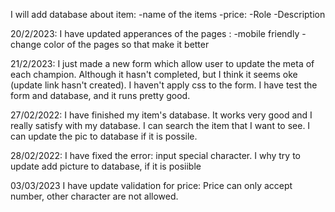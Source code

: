 I will add database about item:
    -name of the items
    -price:
    -Role
    -Description

20/2/2023:
I have updated apperances of the pages :
    -mobile friendly
    -change color of the pages so that make it better

21/2/2023:
I just made a new form which allow user to update the meta of each champion. Although it hasn't completed, but I think it seems oke (update link hasn't created). I haven't apply css to the form. I have test the form and database, and it runs pretty good.

27/02/2022:
I have finished my item's database. It works very good and I really satisfy with my database. I can search the item that I want to see. I can update the pic to database if it is possile.

28/02/2022:
I have fixed the error: input special character. I why try to update add picture to database, if it is posiible

03/03/2023
I have update validation for price: Price can only accept number, other character are not allowed.